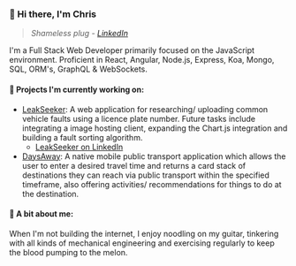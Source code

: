 ### 👋 Hi there, I'm Chris

> *Shameless plug - [LinkedIn](https://www.linkedin.com/in/chrisnorish/)*

I'm a Full Stack Web Developer primarily focused on the JavaScript environment. Proficient in React, Angular, Node.js, Express, Koa, Mongo, SQL, ORM's, GraphQL & WebSockets.

#### 🚀 Projects I'm currently working on:

* [LeakSeeker](https://github.com/TheNoshman/leak-seeker): A web application for researching/ uploading common vehicle faults using a licence plate number. Future tasks include integrating a image hosting client, expanding the Chart.js integration  and building a fault sorting algorithm.
  * [LeakSeeker on LinkedIn](https://www.linkedin.com/company/leakseeker/)
* [DaysAway](https://github.com/TheNoshman/DaysAway): A native mobile public transport application which allows the user to enter a desired travel time and returns a card stack of destinations they can reach via public transport within the specified timeframe, also offering activities/ recommendations for things to do at the destination.

#### 🤖 A bit about me:

When I'm not building the internet, I enjoy noodling on my guitar, tinkering with all kinds of mechanical engineering and exercising regularly to keep the blood pumping  to the melon.
